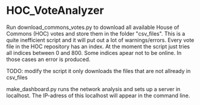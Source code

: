 # HOC_VoteAnalyzer

Run download_commons_votes.py to download all available House of Commons (HOC) votes and store them in the folder "csv_files". This is a quite inefficient script and it will put out a lot of warnings/errors. Every vote file in the HOC repository has an index. At the moment the script just tries all indices between 0 and 800. Some indices apear not to be online. In those cases an error is produced.

TODO: modify the script it only downloads the files that are not allready in csv_files

make_dashboard.py runs the network analysis and sets up a server in localhost. The IP-adress of this localhost will appear in the command line.


